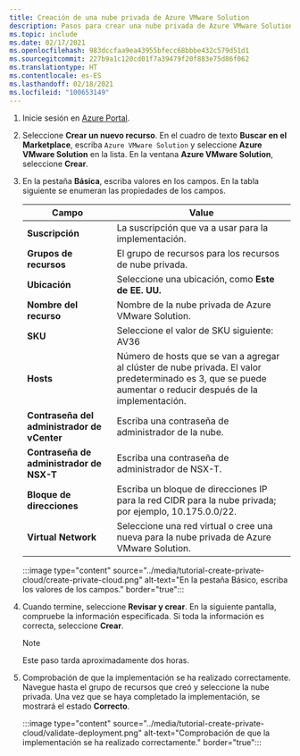 ```yaml
---
title: Creación de una nube privada de Azure VMware Solution
description: Pasos para crear una nube privada de Azure VMware Solution mediante Azure Portal.
ms.topic: include
ms.date: 02/17/2021
ms.openlocfilehash: 983dccfaa9ea43955bfecc68bbbe432c579d51d1
ms.sourcegitcommit: 227b9a1c120cd01f7a39479f20f883e75d86f062
ms.translationtype: HT
ms.contentlocale: es-ES
ms.lasthandoff: 02/18/2021
ms.locfileid: "100653149"
---
```

<!-- Used in deploy-azure-vmware-solution.md and tutorial-create-private-cloud.md -->

1. Inicie sesión en [Azure Portal](https://portal.azure.com).

1. Seleccione **Crear un nuevo recurso**. En el cuadro de texto **Buscar en el Marketplace**, escriba `Azure VMware Solution` y seleccione **Azure VMware Solution** en la lista. En la ventana **Azure VMware Solution**, seleccione **Crear**.

1. En la pestaña **Básica**, escriba valores en los campos. En la tabla siguiente se enumeran las propiedades de los campos.

   | Campo   | Value  |
   | ---| --- |
   | **Suscripción** | La suscripción que va a usar para la implementación.|
   | **Grupos de recursos** | El grupo de recursos para los recursos de nube privada. |
   | **Ubicación** | Seleccione una ubicación, como **Este de EE. UU.**|
   | **Nombre del recurso** | Nombre de la nube privada de Azure VMware Solution. |
   | **SKU** | Seleccione el valor de SKU siguiente: AV36 |
   | **Hosts** | Número de hosts que se van a agregar al clúster de nube privada. El valor predeterminado es 3, que se puede aumentar o reducir después de la implementación.  |
   | **Contraseña del administrador de vCenter** | Escriba una contraseña de administrador de la nube. |
   | **Contraseña de administrador de NSX-T** | Escriba una contraseña de administrador de NSX-T. |
   | **Bloque de direcciones** | Escriba un bloque de direcciones IP para la red CIDR para la nube privada; por ejemplo, 10.175.0.0/22. |
   | **Virtual Network** | Seleccione una red virtual o cree una nueva para la nube privada de Azure VMware Solution.  |

   :::image type="content" source="../media/tutorial-create-private-cloud/create-private-cloud.png" alt-text="En la pestaña Básico, escriba los valores de los campos." border="true":::

1. Cuando termine, seleccione **Revisar y crear**. En la siguiente pantalla, compruebe la información especificada. Si toda la información es correcta, seleccione **Crear**.

   > [!NOTE]
   > Este paso tarda aproximadamente dos horas. 

1. Comprobación de que la implementación se ha realizado correctamente. Navegue hasta el grupo de recursos que creó y seleccione la nube privada.  Una vez que se haya completado la implementación, se mostrará el estado **Correcto**. 

   :::image type="content" source="../media/tutorial-create-private-cloud/validate-deployment.png" alt-text="Comprobación de que la implementación se ha realizado correctamente." border="true":::